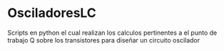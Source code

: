 # OsciladoresLC
Scripts en python el cual realizan los calculos pertinentes a el punto de trabajo Q sobre los transistores para diseñar un circuito oscilador
